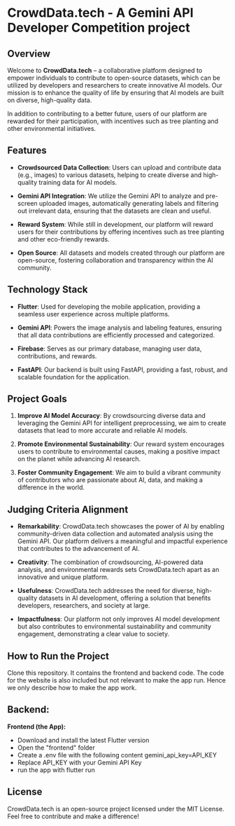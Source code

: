 # CrowdData.tech - A Gemini API Developer Competition project

## Overview

Welcome to **CrowdData.tech** – a collaborative platform designed to empower individuals to contribute to open-source datasets, which can be utilized by developers and researchers to create innovative AI models. Our mission is to enhance the quality of life by ensuring that AI models are built on diverse, high-quality data.

In addition to contributing to a better future, users of our platform are rewarded for their participation, with incentives such as tree planting and other environmental initiatives.

## Features

- **Crowdsourced Data Collection**: Users can upload and contribute data (e.g., images) to various datasets, helping to create diverse and high-quality training data for AI models.
  
- **Gemini API Integration**: We utilize the Gemini API to analyze and pre-screen uploaded images, automatically generating labels and filtering out irrelevant data, ensuring that the datasets are clean and useful.

- **Reward System**: While still in development, our platform will reward users for their contributions by offering incentives such as tree planting and other eco-friendly rewards.

- **Open Source**: All datasets and models created through our platform are open-source, fostering collaboration and transparency within the AI community.

## Technology Stack

- **Flutter**: Used for developing the mobile application, providing a seamless user experience across multiple platforms.
  
- **Gemini API**: Powers the image analysis and labeling features, ensuring that all data contributions are efficiently processed and categorized.
  
- **Firebase**: Serves as our primary database, managing user data, contributions, and rewards.
  
- **FastAPI**: Our backend is built using FastAPI, providing a fast, robust, and scalable foundation for the application.

## Project Goals

1. **Improve AI Model Accuracy**: By crowdsourcing diverse data and leveraging the Gemini API for intelligent preprocessing, we aim to create datasets that lead to more accurate and reliable AI models.

2. **Promote Environmental Sustainability**: Our reward system encourages users to contribute to environmental causes, making a positive impact on the planet while advancing AI research.

3. **Foster Community Engagement**: We aim to build a vibrant community of contributors who are passionate about AI, data, and making a difference in the world.

## Judging Criteria Alignment

- **Remarkability**: CrowdData.tech showcases the power of AI by enabling community-driven data collection and automated analysis using the Gemini API. Our platform delivers a meaningful and impactful experience that contributes to the advancement of AI.

- **Creativity**: The combination of crowdsourcing, AI-powered data analysis, and environmental rewards sets CrowdData.tech apart as an innovative and unique platform.

- **Usefulness**: CrowdData.tech addresses the need for diverse, high-quality datasets in AI development, offering a solution that benefits developers, researchers, and society at large.

- **Impactfulness**: Our platform not only improves AI model development but also contributes to environmental sustainability and community engagement, demonstrating a clear value to society.

## How to Run the Project

Clone this repository. It contains the frontend and backend code.
The code for the website is also included but not relevant to make the app run. Hence we only describe how to make the app work.

  **Backend:**
  - 


  **Frontend (the App):**
  - Download and install the latest Flutter version
  - Open the "frontend" folder
  - Create a .env file with the following content
          gemini_api_key=API_KEY
  - Replace API_KEY with your Gemini API Key
  - run the app with flutter run

## License

CrowdData.tech is an open-source project licensed under the MIT License. Feel free to contribute and make a difference!

